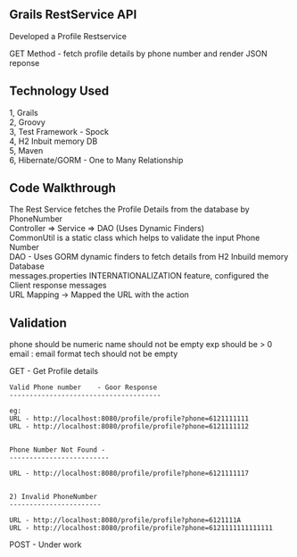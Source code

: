 Grails RestService API
-----------------------------

Developed a Profile Restservice 

GET Method -  fetch profile details by phone number and render JSON reponse


Technology Used
----------------

 1, Grails <br>
 2, Groovy <br>
 3, Test Framework - Spock <br>
 4, H2 Inbuit memory DB <br>
 5, Maven <br>
 6, Hibernate/GORM - One to Many Relationship <br>
 

Code Walkthrough
-----------------

The Rest Service fetches the Profile Details from the database by PhoneNumber <br>
Controller => Service => DAO (Uses Dynamic Finders) <br>
CommonUtil is a static class which helps to validate the input Phone Number<br>
DAO - Uses GORM dynamic finders to fetch details from H2 Inbuild memory Database<br>
messages.properties INTERNATIONALIZATION feature, configured the Client response messages <br>
URL Mapping -> Mapped the URL with the action<br>

Validation
------------------------------------

phone should be numeric 
name should not be empty
exp should be > 0
email : email format
tech should not be empty

GET   - Get Profile details <br>

	Valid Phone number    - Goor Response 
	--------------------------------------

	eg: 
	URL - http://localhost:8080/profile/profile?phone=6121111111  
	URL - http://localhost:8080/profile/profile?phone=6121111112


	Phone Number Not Found - 
	-------------------------

	URL - http://localhost:8080/profile/profile?phone=6121111117


 	2) Invalid PhoneNumber 
	-----------------------

	URL - http://localhost:8080/profile/profile?phone=6121111A
	URL - http://localhost:8080/profile/profile?phone=6121111111111111


POST - Under work 
